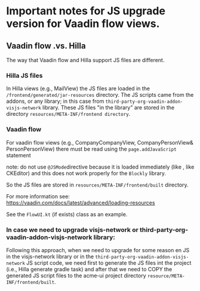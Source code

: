 # Important notes for JS upgrade version for Vaadin flow views.

## Vaadin flow .vs. Hilla

The way that Vaadin flow and Hilla support JS files are different.

### Hilla JS files

In Hilla views (e.g., MailView) the JS files are loaded in the `/frontend/generated/jar-resources`
directory. The JS scripts came from the addons, or any library; in this case from 
`third-party-org-vaadin-addon-visjs-network` library. These JS files "in the library" are stored in 
the directory `resources/META-INF/frontend directory`.

### Vaadin flow

For vaadin flow views (e.g., CompanyCompanyView, CompanyPersonView& PersonPersonView) there must be read
using the `page.addJavaScript` statement 

note: do not use `@JSMode`directive because it is loaded immediately (like , like CKEditor) and this does
      not work properly for the `Blockly` library.

So the JS files are stored in `resources/META-INF/frontend/built` directory.

For more information see:
https://vaadin.com/docs/latest/advanced/loading-resources

See the `FlowUI.kt` (if exists) class as an example.

### In case we need to upgrade visjs-network or third-party-org-vaadin-addon-visjs-network library:

Following this approach, when we need to upgrade for some reason en JS in the visjs-network library or in the
`third-party-org-vaadin-addon-visjs-network` JS script code, we need first to generate the JS files int the
project (i.e., Hilla generate gradle task) and after that we need to COPY the generated JS script files
to the acme-ui project directory `resource/META-INF/frontend/built`.
